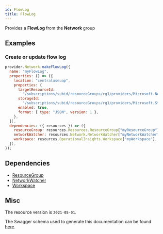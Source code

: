 ```yaml
---
id: FlowLog
title: FlowLog
---
```

Provides a **FlowLog** from the **Network** group
## Examples
### Create or update flow log
```js
provider.Network.makeFlowLog({
  name: "myFlowLog",
  properties: () => ({
    location: "centraluseuap",
    properties: {
      targetResourceId:
        "/subscriptions/subid/resourceGroups/rg1/providers/Microsoft.Network/networkSecurityGroups/desmondcentral-nsg",
      storageId:
        "/subscriptions/subid/resourceGroups/rg1/providers/Microsoft.Storage/storageAccounts/nwtest1mgvbfmqsigdxe",
      enabled: true,
      format: { type: "JSON", version: 1 },
    },
  }),
  dependencies: ({ resources }) => ({
    resourceGroup: resources.Resources.ResourceGroup["myResourceGroup"],
    networkWatcher: resources.Network.NetworkWatcher["myNetworkWatcher"],
    workspace: resources.OperationalInsights.Workspace["myWorkspace"],
  }),
});

```
## Dependencies
- [ResourceGroup](../Resources/ResourceGroup.md)
- [NetworkWatcher](../Network/NetworkWatcher.md)
- [Workspace](../OperationalInsights/Workspace.md)
## Misc
The resource version is `2021-05-01`.

The Swagger schema used to generate this documentation can be found [here](https://github.com/Azure/azure-rest-api-specs/tree/main/specification/network/resource-manager/Microsoft.Network/stable/2021-05-01/networkWatcher.json).
